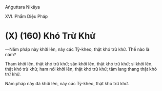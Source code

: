 Aṅguttara Nikāya

XVI. Phẩm Diệu Pháp

# (X) (160) Khó Trừ Khử

—Năm pháp này khởi lên, này các Tỷ-kheo, thật khó trừ khử. Thế nào là năm?

Tham khởi lên, thật khó trừ khử; sân khởi lên, thật khó trừ khử; si khởi lên, thật khó trừ khử; ham nói khởi lên, thật khó trừ khử; tâm lang thang thật khó trừ khử.

Năm pháp này đã khởi lên, này các Tỷ-kheo, thật khó trừ khử.

